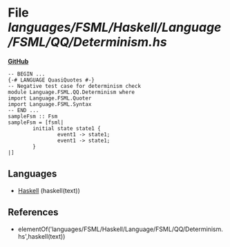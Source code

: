 # File _languages/FSML/Haskell/Language/FSML/QQ/Determinism.hs_
**[GitHub](https://github.com/softlang/yas/blob/master/languages/FSML/Haskell/Language/FSML/QQ/Determinism.hs)**
```
-- BEGIN ...
{-# LANGUAGE QuasiQuotes #-}
-- Negative test case for determinism check
module Language.FSML.QQ.Determinism where
import Language.FSML.Quoter
import Language.FSML.Syntax
-- END ...
sampleFsm :: Fsm
sampleFsm = [fsml|
        initial state state1 {
                event1 -> state1;
                event1 -> state1;
        }
|]
```

## Languages
* [Haskell](../languages/Haskell.md) (haskell(text))

## References
* elementOf('languages/FSML/Haskell/Language/FSML/QQ/Determinism.hs',haskell(text))
